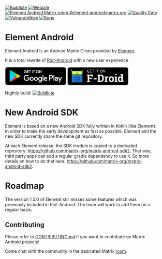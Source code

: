 [![Buildkite](https://badge.buildkite.com/ad0065c1b70f557cd3b1d3d68f9c2154010f83c4d6f71706a9.svg?branch=develop)](https://buildkite.com/matrix-dot-org/element-android/builds?branch=develop)
[![Weblate](https://translate.element.io/widgets/element-android/-/svg-badge.svg)](https://translate.element.io/engage/element-android/?utm_source=widget)
[![Element Android Matrix room #element-android:matrix.org](https://img.shields.io/matrix/element-android:matrix.org.svg?label=%23element-android:matrix.org&logo=matrix&server_fqdn=matrix.org)](https://matrix.to/#/#element-android:matrix.org)
[![Quality Gate](https://sonarcloud.io/api/project_badges/measure?project=im.vector.app.android&metric=alert_status)](https://sonarcloud.io/dashboard?id=im.vector.app.android)
[![Vulnerabilities](https://sonarcloud.io/api/project_badges/measure?project=im.vector.app.android&metric=vulnerabilities)](https://sonarcloud.io/dashboard?id=im.vector.app.android)
[![Bugs](https://sonarcloud.io/api/project_badges/measure?project=im.vector.app.android&metric=bugs)](https://sonarcloud.io/dashboard?id=im.vector.app.android)

# Element Android

Element Android is an Android Matrix Client provided by [Element](https://element.io/).

It is a total rewrite of [Riot-Android](https://github.com/vector-im/riot-android) with a new user experience.

[<img src="resources/img/google-play-badge.png" alt="Get it on Google Play" height="60">](https://play.google.com/store/apps/details?id=im.vector.app)
[<img src="resources/img/f-droid-badge.png" alt="Get it on F-Droid" height="60">](https://f-droid.org/app/im.vector.app)

Nightly build: [![Buildkite](https://badge.buildkite.com/ad0065c1b70f557cd3b1d3d68f9c2154010f83c4d6f71706a9.svg?branch=develop)](https://buildkite.com/matrix-dot-org/element-android/builds?branch=develop)

# New Android SDK

Element is based on a new Android SDK fully written in Kotlin (like Element). In order to make the early development as fast as possible, Element and the new SDK currently share the same git repository.

At each Element release, the SDK module is copied to a dedicated repository: https://github.com/matrix-org/matrix-android-sdk2. That way, third party apps can add a regular gradle dependency to use it. So more details on how to do that here: https://github.com/matrix-org/matrix-android-sdk2.

# Roadmap

The version 1.0.0 of Element still misses some features which was previously included in Riot-Android.
The team will work to add them on a regular basis.

## Contributing

Please refer to [CONTRIBUTING.md](https://github.com/vector-im/element-android/blob/develop/CONTRIBUTING.md) if you want to contribute on Matrix Android projects!

Come chat with the community in the dedicated Matrix [room](https://matrix.to/#/#element-android:matrix.org).
